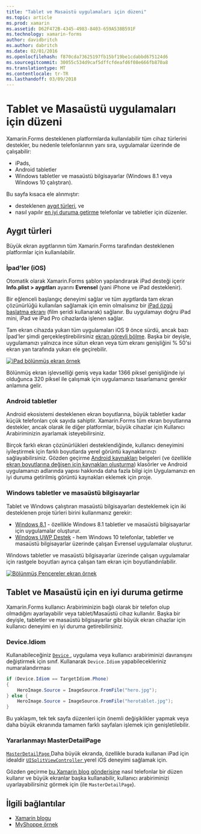 ```yaml
---
title: "Tablet ve Masaüstü uygulamaları için düzeni"
ms.topic: article
ms.prod: xamarin
ms.assetid: D62F472B-4345-4983-8403-659A538B591F
ms.technology: xamarin-forms
author: davidbritch
ms.author: dabritch
ms.date: 02/01/2016
ms.openlocfilehash: f870cda73625197fb15bf19be1cdabbd675124d6
ms.sourcegitcommit: 30055c534d9caf5dffcfdeafd6f08e666fb870a8
ms.translationtype: MT
ms.contentlocale: tr-TR
ms.lasthandoff: 03/09/2018
---
```

# <a name="layout-for-tablet-and-desktop-apps"></a>Tablet ve Masaüstü uygulamaları için düzeni

Xamarin.Forms desteklenen platformlarda kullanılabilir tüm cihaz türlerini destekler, bu nedenle telefonlarının yanı sıra, uygulamalar üzerinde de çalışabilir:

* iPads,
* Android tabletler
* Windows tabletler ve masaüstü bilgisayarlar (Windows 8.1 veya Windows 10 çalıştıran).

Bu sayfa kısaca ele alınmıştır:

* desteklenen [aygıt türleri](#Device_Types), ve
* nasıl yapılır [en iyi duruma getirme](#optimize) telefonlar ve tabletler için düzenler.

<a name="Device_Types" />

## <a name="device-types"></a>Aygıt türleri

Büyük ekran aygıtlarının tüm Xamarin.Forms tarafından desteklenen platformlar için kullanılabilir.

### <a name="ipads-ios"></a>İpad'ler (iOS)

Otomatik olarak Xamarin.Forms şablon yapılandırarak iPad desteği içerir **Info.plist > aygıtları** ayarını **Evrensel** (yani iPhone ve iPad desteklenir).

Bir eğlenceli başlangıç deneyimi sağlar ve tüm aygıtlarda tam ekran çözünürlüğü kullanılan sağlamak için emin olmalısınız bir [iPad özgü başlatma ekranı](~/ios/app-fundamentals/images-icons/launch-screens.md) (film şeridi kullanarak) sağlanır. Bu uygulamayı doğru iPad mini, iPad ve iPad Pro cihazlarda işlenen sağlar.

Tam ekran cihazda yukarı tüm uygulamaları iOS 9 önce sürdü, ancak bazı İpad'ler şimdi gerçekleştirebilirsiniz [ekran görevli bölme](~/ios/platform/multitasking.md).
Başka bir deyişle, uygulamanızı yalnızca ince sütun ekran veya tüm ekranı genişliğini % 50'si ekran yan tarafında yukarı ele geçirebilir.

[![](tablet-images/ipad-sml.png "iPad bölünmüş ekran örnek")](tablet-images/ipad.png#lightbox "iPad bölünmüş ekran örnek")

Bölünmüş ekran işlevselliği geniş veya kadar 1366 piksel genişliğinde iyi olduğunca 320 piksel ile çalışmak için uygulamanızı tasarlamanız gerekir anlamına gelir.

### <a name="android-tablets"></a>Android tabletler

Android ekosistemi desteklenen ekran boyutlarına, büyük tabletler kadar küçük telefonları çok sayıda sahiptir. Xamarin.Forms tüm ekran boyutlarına destekler, ancak olarak ile diğer platformlar, büyük cihazlar için Kullanıcı Arabiriminizin ayarlamak isteyebilirsiniz.

Birçok farklı ekran çözünürlükleri desteklendiğinde, kullanıcı deneyimini iyileştirmek için farklı boyutlarda yerel görüntü kaynaklarınızı sağlayabilirsiniz.
Gözden geçirme [Android kaynakları](~/android/app-fundamentals/resources-in-android/index.md) belgeleri (ve özellikle [ekran boyutlarına değişen için kaynakları oluşturma](~/android/app-fundamentals/resources-in-android/resources-for-varying-screens.md)) klasörler ve Android uygulamanızı adlarında yapısı hakkında daha fazla bilgi için Uygulamanızı en iyi duruma getirilmiş görüntü kaynakları eklemek için proje.

### <a name="windows-tablets-and-desktops"></a>Windows tabletler ve masaüstü bilgisayarlar

Tablet ve Windows çalıştıran masaüstü bilgisayarları desteklemek için iki desteklenen proje türleri birini kullanmanız gerekir:

* [Windows 8.1](~/xamarin-forms/platform/windows/installation/tablet.md) -
  özellikle Windows 8.1 tabletler ve masaüstü bilgisayarlar için uygulamalar oluşturur.
* [Windows UWP Destek](~/xamarin-forms/platform/windows/installation/universal.md) -
  hem Windows 10 telefonlar, tabletler ve masaüstü bilgisayarlar üzerinde çalışan Evrensel uygulamalar oluşturur.

Windows tabletler ve masaüstü bilgisayarlar üzerinde çalışan uygulamalar için rastgele boyutları ayrıca çalışan tam ekran için boyutlandırılabilir.

[![](tablet-images/splitscreen-sml.png "Bölünmüş Pencereler ekran örnek")](tablet-images/splitscreen.png#lightbox "ekran örnek Bölünmüş Pencereler")


<a name="optimize" />

## <a name="optimizing-for-tablet-and-desktop"></a>Tablet ve Masaüstü için en iyi duruma getirme

Xamarin.Forms kullanıcı Arabiriminizin bağlı olarak bir telefon olup olmadığını ayarlayabilir veya tablet/Masaüstü cihaz kullanılır. Başka bir deyişle, tabletler ve masaüstü bilgisayarlar gibi büyük ekran cihazlar için kullanıcı deneyimi en iyi duruma getirebilirsiniz.


### <a name="deviceidiom"></a>Device.Idiom

Kullanabileceğiniz [ `Device` ](~/xamarin-forms/platform/device.md) , uygulama veya kullanıcı arabiriminizi davranışını değiştirmek için sınıf. Kullanarak `Device.Idiom` yapabilecekleriniz numaralandırması

```csharp
if (Device.Idiom == TargetIdiom.Phone)
{
    HeroImage.Source = ImageSource.FromFile("hero.jpg");
} else {
    HeroImage.Source = ImageSource.FromFile("herotablet.jpg");
}
```

Bu yaklaşım, tek tek sayfa düzenleri için önemli değişiklikler yapmak veya daha büyük ekranında tamamen farklı sayfaları işlemek için genişletilebilir.

### <a name="leveraging-masterdetailpage"></a>Yararlanmayı MasterDetailPage

[ `MasterDetailPage` ](https://developer.xamarin.com/api/type/Xamarin.Forms.MasterDetailPage/) Daha büyük ekranda, özellikle burada kullanan iPad için idealdir [ `UISplitViewController` ](https://developer.xamarin.com/api/type/UIKit.UISplitViewController/) yerel iOS deneyimi sağlamak için.

Gözden geçirme [bu Xamarin blog gönderisine](https://blog.xamarin.com/bringing-xamarin-forms-apps-to-tablets/) nasıl telefonlar bir düzen kullanır ve büyük ekranlar başka kullanabilir, kullanıcı arabiriminizi uyarlayabilirsiniz görmek için (ile `MasterDetailPage`).



## <a name="related-links"></a>İlgili bağlantılar

- [Xamarin blogu](https://blog.xamarin.com/bringing-xamarin-forms-apps-to-tablets/)
- [MyShoppe örnek](https://github.com/jamesmontemagno/myshoppe)
